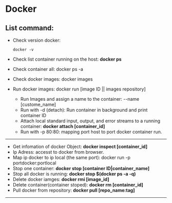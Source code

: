 # Docker
  ## List command:
  - Check version docker:
    ```
    docker -v
    ```
  - Check list container running on the host:  **docker ps**
  - Check container all: docker ps -a
  - Check docker images: docker images
  
  - Run docker images: docker run [image ID || images repository]
    - Run Images and assign a name to the container: --name [custome_name]
    - Run with -d (detach): Run container in background and print container ID
    - Attach local standard input, output, and error streams to a running container: **docker attach [container_id]**
    - Run with -p 80:80: mapping port host to port docker container run.

---------------
  - Get infomation of docker Object: **docker inspect [container_id]**
  - Ip Adress: accesst to docker from browser. 
  - Map ip docker to ip local (the same port): docker run -p portdocker:portlocal
  - Stop one container: **docker stop [container ID|container_name]**
  - Stop all docker is running: **docker stop $(docker ps -a -q)**
  - Delete docker iamges: **docker rmi [image_id]**
  - Delete container(container stoped): **docker rm [container_id]**
  - Pull docker from repository: **docker pull [repo_name:tag]**
  
---------------------
  